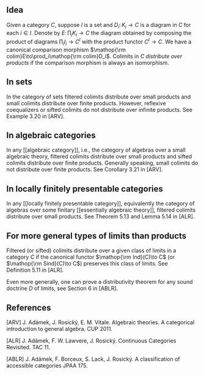 ## Idea

Given a category $C$,
suppose $I$ is a set and $D_i\colon K_i\to C$
is a diagram in $C$ for each $i\in I$.
Denote by $E\colon\prod_i K_i\to C$ the diagram
obtained by composing the product of diagrams $\prod_i I_i\to C^I$
with the product functor $C^I\to C$.
We have a canonical comparison morphism $\mathop{\rm colim}E\to\prod_i\mathop{\rm colim}D_i$.
Colimits in $C$ _distribute over products_ if the comparison morphism is always an isomorphism.

## In sets

In the category of sets filtered colimits distribute over small products
and small colimits distribute over finite products.
However, reflexive coequalizers or sifted colimits do not distribute over infinite products.
See Example 3.20 in [ARV].

## In algebraic categories

In any [[algebraic category]], i.e., the category of algebras over a small algebraic theory,
filtered colimits distribute over small products and sifted colimits distribute over finite products.
Generally speaking, small colimits do not distribute over finite products.
See Corollary 3.21 in [ARV].

## In locally finitely presentable categories

In any [[locally finitely presentable category]], equivalently the category of algebras
over some finitary [[essentially algebraic theory]], filtered colimits distribute over small products.
See Theorem 5.13 and Lemma 5.14 in [ALR].

## For more general types of limits than products

Filtered (or sifted) colimits distribute over a given class of limits in a category $C$
if the canonical functor $\mathop{\rm Ind}(C)\to C$ (or $\mathop{\rm Sind}(C)\to C$) preserves this class of limits.
See Definition 5.11 in [ALR].

Even more generally, one can prove
a distributivity theorem for any sound doctrine $D$ of limits, see Section 6 in [ABLR].

## References

[ARV] J. Adámek, J. Rosický, E. M. Vitale.
Algebraic theories.  A categorical introduction to general algebra.
CUP 2011.

[ALR] J. Adámek, F. W. Lawvere, J. Rosický.
Continuous Categories Revisited.
TAC 11.

[ABLR] J. Adámek, F. Borceux, S. Lack, J. Rosický.
A classification of accessible categories
JPAA 175.